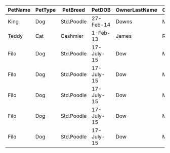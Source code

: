 PetName| PetType | PetBreed | PetDOB | OwnerLastName | OwnerFirstName | OwnerPhone | OwnerEmail |
-------|---------|----------|--------|---------------|----------------|------------|------------|
King   | Dog     | Std.Poodle|27-Feb-14|    Downs    | Marsha         | 201-823-5467| Marsha.Downs@somewhere.com|
Teddy  | Cat     | Cashmier  | 1-Feb-13|    James    | Richard        | 201-735-9812| Richard.James@somewhere.com|
Filo   | Dog     | Std.Poodle| 17-July-15|  Dow      | Marsha         | 201-735-9812| Marsha.Downs@somewhere.com |
Filo   | Dog     | Std.Poodle| 17-July-15|  Dow      | Marsha         | 201-735-9812| Marsha.Downs@somewhere.com |
Filo   | Dog     | Std.Poodle| 17-July-15|  Dow      | Marsha         | 201-735-9812| Marsha.Downs@somewhere.com |
Filo   | Dog     | Std.Poodle| 17-July-15|  Dow      | Marsha         | 201-735-9812| Marsha.Downs@somewhere.com |
Filo   | Dog     | Std.Poodle| 17-July-15|  Dow      | Marsha         | 201-735-9812| Marsha.Downs@somewhere.com |
